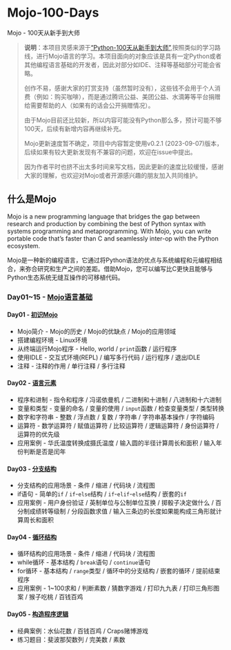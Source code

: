# Mojo-100-Days
Mojo - 100天从新手到大师

>**说明**：本项目灵感来源于[“Python-100天从新手到大师”](<https://github.com/jackfrued/Python-100-Days/tree/master#readme>),按照类似的学习路线，进行Mojo语言的学习。本项目面向的对象应该是具有一定Python或者其他编程语言基础的开发者，因此对部分如IDE、注释等基础部分可能会省略。
> 
> 创作不易，感谢大家的打赏支持（虽然暂时没有），这些钱不会用于个人消费（例如：购买咖啡），而是通过腾讯公益、美团公益、水滴筹等平台捐赠给需要帮助的人（如果有的话会公开捐赠情况）。
> 
> 由于Mojo目前还比较新，所以内容可能没有Python那么多，预计可能不够100天，后续有新增内容再继续补充。
> 
> Mojo更新速度暂不确定，项目中内容暂定使用v0.2.1 (2023-09-07)版本，后续如果有较大更新发现有不兼容的问题，欢迎在issue中提出。
> 
> 因为作者平时也挤不出太多时间来写文档，因此更新的速度比较缓慢，感谢大家的理解，也欢迎对Mojo或者开源感兴趣的朋友加入共同维护。

## 什么是Mojo
Mojo is a new programming language that bridges the gap between research and production by combining the best of Python syntax with systems programming and metaprogramming. With Mojo, you can write portable code that’s faster than C and seamlessly inter-op with the Python ecosystem.

Mojo是一种新的编程语言，它通过将Python语法的优点与系统编程和元编程相结合，来弥合研究和生产之间的差距。借助Mojo，您可以编写比C更快且能够与Python生态系统无缝互操作的可移植代码。

### Day01~15 - [Mojo语言基础](./Day01-10)

#### Day01 - [初识Mojo](./Day01-10/01.初识Mojo.md)

- Mojo简介 - Mojo的历史 / Mojo的优缺点 / Mojo的应用领域
- 搭建编程环境 - Linux环境
- 从终端运行Mojo程序 - Hello, world / `print`函数 / 运行程序
- 使用IDLE - 交互式环境(REPL) / 编写多行代码 / 运行程序 / 退出IDLE
- 注释 - 注释的作用 / 单行注释 / 多行注释

#### Day02 - [语言元素](./Day01-10/02.语言元素.md)

- 程序和进制 - 指令和程序 / 冯诺依曼机 / 二进制和十进制 / 八进制和十六进制
- 变量和类型 - 变量的命名 / 变量的使用 / `input`函数 / 检查变量类型 / 类型转换
- 数字和字符串 - 整数 / 浮点数 / 复数 / 字符串 / 字符串基本操作 / 字符编码
- 运算符 - 数学运算符 / 赋值运算符 / 比较运算符 / 逻辑运算符 / 身份运算符 / 运算符的优先级
- 应用案例 - 华氏温度转换成摄氏温度 / 输入圆的半径计算周长和面积 / 输入年份判断是否是闰年

#### Day03 - [分支结构](./Day01-10/03.分支结构.md)

- 分支结构的应用场景 - 条件 / 缩进 / 代码块 / 流程图
- if语句 - 简单的`if` / `if`-`else`结构 / `if`-`elif`-`else`结构 / 嵌套的`if`
- 应用案例 - 用户身份验证 / 英制单位与公制单位互换 / 掷骰子决定做什么 / 百分制成绩转等级制 / 分段函数求值 / 输入三条边的长度如果能构成三角形就计算周长和面积

#### Day04 - [循环结构](./Day01-10/04.循环结构.md)

- 循环结构的应用场景 - 条件 / 缩进 / 代码块 / 流程图
- while循环 - 基本结构 / `break`语句 / `continue`语句
- for循环 - 基本结构 / `range`类型 / 循环中的分支结构 / 嵌套的循环 / 提前结束程序 
- 应用案例 - 1~100求和 / 判断素数 / 猜数字游戏 / 打印九九表 / 打印三角形图案 / 猴子吃桃 / 百钱百鸡

#### Day05 - [构造程序逻辑](./Day01-10/05.构造程序逻辑.md)

- 经典案例：水仙花数 / 百钱百鸡 / Craps赌博游戏
- 练习题目：斐波那契数列 / 完美数 / 素数
